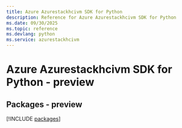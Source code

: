 ```yaml
---
title: Azure Azurestackhcivm SDK for Python
description: Reference for Azure Azurestackhcivm SDK for Python
ms.date: 09/30/2025
ms.topic: reference
ms.devlang: python
ms.service: azurestackhcivm
---
```

# Azure Azurestackhcivm SDK for Python - preview
## Packages - preview
[!INCLUDE [packages](azurestackhcivm-index.md)]